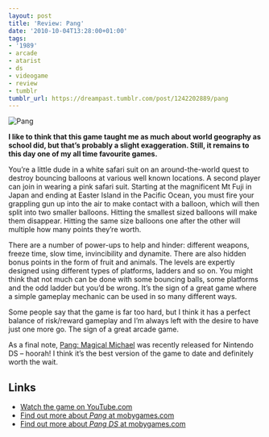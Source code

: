 ```yaml
---
layout: post
title: 'Review: Pang'
date: '2010-10-04T13:28:00+01:00'
tags:
- '1989'
- arcade
- atarist
- ds
- videogame
- review
- tumblr
tumblr_url: https://dreampast.tumblr.com/post/1242202889/pang
---
```

![Pang](https://64.media.tumblr.com/tumblr_l9rzapUgmJ1qbfpni.png)

**I like to think that this game taught me as much about world geography as school did, but that’s probably a slight exaggeration. Still, it remains to this day one of my all time favourite games.**

You’re a little dude in a white safari suit on an around-the-world quest to destroy bouncing balloons at various well known locations. A second player can join in wearing a pink safari suit. Starting at the magnificent Mt Fuji in Japan and ending at Easter Island in the Pacific Ocean, you must fire your grappling gun up into the air to make contact with a balloon, which will then split into two smaller balloons. Hitting the smallest sized balloons will make them disappear. Hitting the same size balloons one after the other will multiple how many points they’re worth.

There are a number of power-ups to help and hinder: different weapons, freeze time, slow time, invincibility and dynamite. There are also hidden bonus points in the form of fruit and animals. The levels are expertly designed using different types of platforms, ladders and so on. You might think that not much can be done with some bouncing balls, some platforms and the odd ladder but you’d be wrong. It’s the sign of a great game where a simple gameplay mechanic can be used in so many different ways.

Some people say that the game is far too hard, but I think it has a perfect balance of risk/reward gameplay and I’m always left with the desire to have just one more go. The sign of a great arcade game.

As a final note, [Pang: Magical Michael](http://www.risingstargames.com/games/pang-magical-michael-nds.html) was recently released for Nintendo DS – hoorah! I think it’s the best version of the game to date and definitely worth the wait.

## Links

- [Watch the game on YouTube.com](http://www.youtube.com/watch?v=OeYIeaHjewU)
- [Find out more about _Pang_ at mobygames.com](http://www.mobygames.com/game/pang)
- [Find out more about _Pang DS_ at mobygames.com](https://www.mobygames.com/game/pang-magical-michael)
